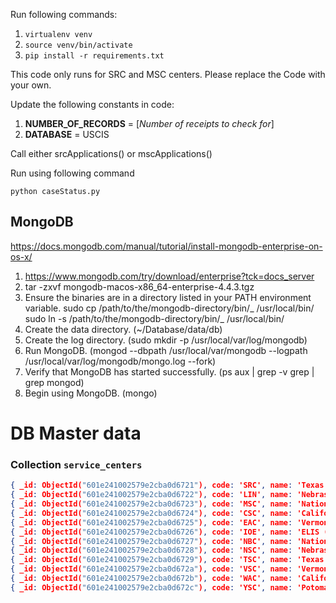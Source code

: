 Run following commands:

1. `virtualenv venv`
2. `source venv/bin/activate`
3. `pip install -r requirements.txt`

This code only runs for SRC and MSC centers. Please replace the Code with your own.

Update the following constants in code:

1. **NUMBER_OF_RECORDS** = [_Number of receipts to check for_]
2. **DATABASE** = USCIS

Call either srcApplications() or mscApplications()

Run using following command

```
python caseStatus.py
```

## MongoDB

https://docs.mongodb.com/manual/tutorial/install-mongodb-enterprise-on-os-x/

1. https://www.mongodb.com/try/download/enterprise?tck=docs_server
2. tar -zxvf mongodb-macos-x86_64-enterprise-4.4.3.tgz
3. Ensure the binaries are in a directory listed in your PATH environment variable.
   sudo cp /path/to/the/mongodb-directory/bin/_ /usr/local/bin/
   sudo ln -s /path/to/the/mongodb-directory/bin/_ /usr/local/bin/
4. Create the data directory. (~/Database/data/db)
5. Create the log directory. (sudo mkdir -p /usr/local/var/log/mongodb)
6. Run MongoDB. (mongod --dbpath /usr/local/var/mongodb --logpath /usr/local/var/log/mongodb/mongo.log --fork)
7. Verify that MongoDB has started successfully. (ps aux | grep -v grep | grep mongod)
8. Begin using MongoDB. (mongo)

# DB Master data

### Collection `service_centers`

```json
{ _id: ObjectId("601e241002579e2cba0d6721"), code: 'SRC', name: 'Texas Service Center', last_number: 2190128030, active: false }
{ _id: ObjectId("601e241002579e2cba0d6722"), code: 'LIN', name: 'Nebraska Service Center', last_number: 2190183615, active: false }
{ _id: ObjectId("601e241002579e2cba0d6723"), code: 'MSC', name: 'National Benefits Center', last_number: 2190791623, active: true }
{ _id: ObjectId("601e241002579e2cba0d6724"), code: 'CSC', name: 'California Service Center', last_number: 2190107297, active: false }
{ _id: ObjectId("601e241002579e2cba0d6725"), code: 'EAC', name: 'Vermont Service Center', last_number: 2190107297, active: false }
{ _id: ObjectId("601e241002579e2cba0d6726"), code: 'IOE', name: 'ELIS (e-Filing) Center', last_number: 2190107297, active: false }
{ _id: ObjectId("601e241002579e2cba0d6727"), code: 'NBC', name: 'National Benefits Center', last_number: 2190107297, active: false }
{ _id: ObjectId("601e241002579e2cba0d6728"), code: 'NSC', name: 'Nebraska Service Center', last_number: 2190107297, active: false }
{ _id: ObjectId("601e241002579e2cba0d6729"), code: 'TSC', name: 'Texas Service Center', last_number: 2190107297, active: false }
{ _id: ObjectId("601e241002579e2cba0d672a"), code: 'VSC', name: 'Vermont Service Center', last_number: 2190107297, active: false }
{ _id: ObjectId("601e241002579e2cba0d672b"), code: 'WAC', name: 'California Service Center', last_number: 2190107297, active: false }
{ _id: ObjectId("601e241002579e2cba0d672c"), code: 'YSC', name: 'Potomac Service Center', last_number: 2190107297, active: false }
```
